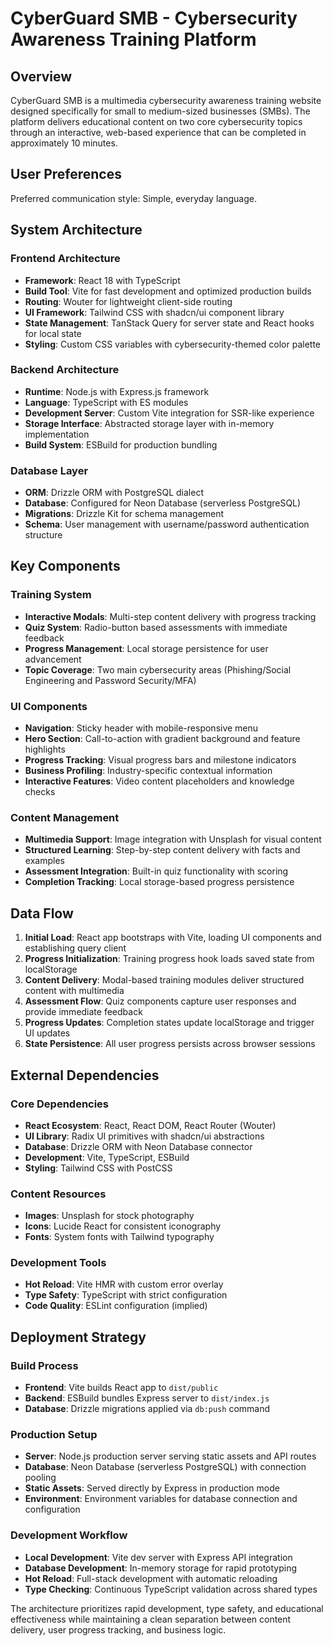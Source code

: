 # CyberGuard SMB - Cybersecurity Awareness Training Platform

## Overview

CyberGuard SMB is a multimedia cybersecurity awareness training website designed specifically for small to medium-sized businesses (SMBs). The platform delivers educational content on two core cybersecurity topics through an interactive, web-based experience that can be completed in approximately 10 minutes.

## User Preferences

Preferred communication style: Simple, everyday language.

## System Architecture

### Frontend Architecture
- **Framework**: React 18 with TypeScript
- **Build Tool**: Vite for fast development and optimized production builds
- **Routing**: Wouter for lightweight client-side routing
- **UI Framework**: Tailwind CSS with shadcn/ui component library
- **State Management**: TanStack Query for server state and React hooks for local state
- **Styling**: Custom CSS variables with cybersecurity-themed color palette

### Backend Architecture
- **Runtime**: Node.js with Express.js framework
- **Language**: TypeScript with ES modules
- **Development Server**: Custom Vite integration for SSR-like experience
- **Storage Interface**: Abstracted storage layer with in-memory implementation
- **Build System**: ESBuild for production bundling

### Database Layer
- **ORM**: Drizzle ORM with PostgreSQL dialect
- **Database**: Configured for Neon Database (serverless PostgreSQL)
- **Migrations**: Drizzle Kit for schema management
- **Schema**: User management with username/password authentication structure

## Key Components

### Training System
- **Interactive Modals**: Multi-step content delivery with progress tracking
- **Quiz System**: Radio-button based assessments with immediate feedback
- **Progress Management**: Local storage persistence for user advancement
- **Topic Coverage**: Two main cybersecurity areas (Phishing/Social Engineering and Password Security/MFA)

### UI Components
- **Navigation**: Sticky header with mobile-responsive menu
- **Hero Section**: Call-to-action with gradient background and feature highlights
- **Progress Tracking**: Visual progress bars and milestone indicators
- **Business Profiling**: Industry-specific contextual information
- **Interactive Features**: Video content placeholders and knowledge checks

### Content Management
- **Multimedia Support**: Image integration with Unsplash for visual content
- **Structured Learning**: Step-by-step content delivery with facts and examples
- **Assessment Integration**: Built-in quiz functionality with scoring
- **Completion Tracking**: Local storage-based progress persistence

## Data Flow

1. **Initial Load**: React app bootstraps with Vite, loading UI components and establishing query client
2. **Progress Initialization**: Training progress hook loads saved state from localStorage
3. **Content Delivery**: Modal-based training modules deliver structured content with multimedia
4. **Assessment Flow**: Quiz components capture user responses and provide immediate feedback
5. **Progress Updates**: Completion states update localStorage and trigger UI updates
6. **State Persistence**: All user progress persists across browser sessions

## External Dependencies

### Core Dependencies
- **React Ecosystem**: React, React DOM, React Router (Wouter)
- **UI Library**: Radix UI primitives with shadcn/ui abstractions
- **Database**: Drizzle ORM with Neon Database connector
- **Development**: Vite, TypeScript, ESBuild
- **Styling**: Tailwind CSS with PostCSS

### Content Resources
- **Images**: Unsplash for stock photography
- **Icons**: Lucide React for consistent iconography
- **Fonts**: System fonts with Tailwind typography

### Development Tools
- **Hot Reload**: Vite HMR with custom error overlay
- **Type Safety**: TypeScript with strict configuration
- **Code Quality**: ESLint configuration (implied)

## Deployment Strategy

### Build Process
- **Frontend**: Vite builds React app to `dist/public`
- **Backend**: ESBuild bundles Express server to `dist/index.js`
- **Database**: Drizzle migrations applied via `db:push` command

### Production Setup
- **Server**: Node.js production server serving static assets and API routes
- **Database**: Neon Database (serverless PostgreSQL) with connection pooling
- **Static Assets**: Served directly by Express in production mode
- **Environment**: Environment variables for database connection and configuration

### Development Workflow
- **Local Development**: Vite dev server with Express API integration
- **Database Development**: In-memory storage for rapid prototyping
- **Hot Reload**: Full-stack development with automatic reloading
- **Type Checking**: Continuous TypeScript validation across shared types

The architecture prioritizes rapid development, type safety, and educational effectiveness while maintaining a clean separation between content delivery, user progress tracking, and business logic.